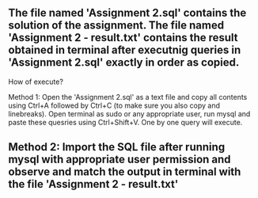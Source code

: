 The file named 'Assignment 2.sql' contains the solution of the assignment.
The file named 'Assignment 2 - result.txt' contains the result obtained in terminal after executnig queries in 'Assignment 2.sql' exactly in order as copied.
----------------------------------------------------------------------------
How of execute?

Method 1:
Open the 'Assignment 2.sql' as a text file and copy all contents using Ctrl+A followed by Ctrl+C (to make sure you also copy and linebreaks). Open terminal as sudo or any appropriate user, run mysql and paste these quesries using Ctrl+Shift+V. One by one query will execute.

Method 2:
Import the SQL file after running mysql with appropriate user permission and observe and match the output in terminal with the file 'Assignment 2 - result.txt'
----------------------------------------------------------------------------
